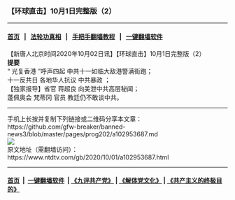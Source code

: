 ### 【环球直击】10月1日完整版（2）
------------------------

#### [首页](https://github.com/gfw-breaker/banned-news3/blob/master/README.md) &nbsp;&nbsp;|&nbsp;&nbsp; [法轮功真相](https://github.com/begood0513/basic/blob/master/README.md)  &nbsp;&nbsp;|&nbsp;&nbsp; [手把手翻墙教程](https://github.com/gfw-breaker/guides/wiki)  &nbsp;&nbsp;|&nbsp;&nbsp; [一键翻墙软件](https://github.com/gfw-breaker/nogfw/blob/master/README.md)  



<div><div class="post_content" itemprop="articleBody">
 <p>
  【新唐人北京时间2020年10月02日讯】【环球直击】10月1日完整版（2）
  <br/>
  <strong>
   提要
  </strong>
  <br/>
  “
  <ok href="https://www.ntdtv.com/gb/光复香港.htm">
   光复香港
  </ok>
  ”呼声四起 中共十一如临大敌港警满街跑；
  <br/>
  十一反共日 各地华人抗议
  <ok href="https://www.ntdtv.com/gb/中共暴政.htm">
   中共暴政
  </ok>
  ；
  <br/>
  【独家报导】省官
  <ok href="https://www.ntdtv.com/gb/蒋超良.htm">
   蒋超良
  </ok>
  向美泄中共高层秘闻；
  <br/>
  蓬佩奥会
  <ok href="https://www.ntdtv.com/gb/梵蒂冈.htm">
   梵蒂冈
  </ok>
  官员 教廷仍不敢谈中共。
 </p>
 <div class="single_ad">
 </div>
</div>
</div>
<hr/>
手机上长按并复制下列链接或二维码分享本文章：<br/>
https://github.com/gfw-breaker/banned-news3/blob/master/pages/prog202/a102953687.md <br/>
<a href='https://github.com/gfw-breaker/banned-news3/blob/master/pages/prog202/a102953687.md'><img src='https://github.com/gfw-breaker/banned-news3/blob/master/pages/prog202/a102953687.md.png'/></a> <br/>
原文地址（需翻墙访问）：https://www.ntdtv.com/gb/2020/10/01/a102953687.html


------------------------
#### [首页](https://github.com/gfw-breaker/banned-news3/blob/master/README.md) &nbsp;|&nbsp; [一键翻墙软件](https://github.com/gfw-breaker/nogfw/blob/master/README.md) &nbsp;| [《九评共产党》](https://github.com/gfw-breaker/9ping.md/blob/master/README.md#九评之一评共产党是什么) | [《解体党文化》](https://github.com/gfw-breaker/jtdwh.md/blob/master/README.md) | [《共产主义的终极目的》](https://github.com/gfw-breaker/gczydzjmd.md/blob/master/README.md)


<img src='http://gfw-breaker.win/banned-news3/pages/prog202/a102953687.md' width='0px' height='0px'/>